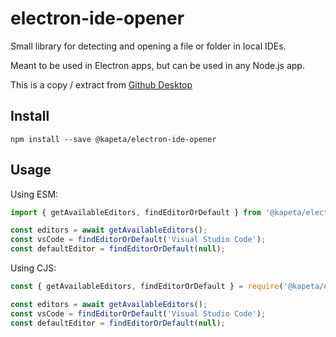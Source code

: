 # electron-ide-opener
Small library for detecting and opening a file or folder in local IDEs.

Meant to be used in Electron apps, but can be used in any Node.js app.

This is a copy / extract from [Github Desktop](https://github.com/desktop/desktop/tree/development/app/src/lib/editors)

## Install

```
npm install --save @kapeta/electron-ide-opener
```

## Usage

Using ESM:
```js
import { getAvailableEditors, findEditorOrDefault } from '@kapeta/electron-ide-opener';

const editors = await getAvailableEditors();
const vsCode = findEditorOrDefault('Visual Studio Code');
const defaultEditor = findEditorOrDefault(null);
```

Using CJS:
```js
const { getAvailableEditors, findEditorOrDefault } = require('@kapeta/electron-ide-opener');

const editors = await getAvailableEditors();
const vsCode = findEditorOrDefault('Visual Studio Code');
const defaultEditor = findEditorOrDefault(null);
```

